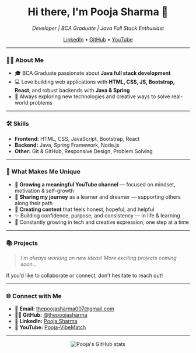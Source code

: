 <h1 align="center">Hi there, I'm Pooja Sharma 👋</h1>
<p align="center">
  <em>Developer | BCA Graduate | Java Full Stack Enthusiast</em>
</p>
<p align="center">
  <a href="https://www.linkedin.com/in/the-pooja-sharma/">LinkedIn</a> •
  <a href="https://github.com/thepoojasharma">GitHub</a> •
  <a href="https://www.youtube.com/@Pooja-VibeMatch">YouTube</a>
</p>

---

### 👩‍💻 About Me

- 🎓 BCA Graduate passionate about **Java full stack development**
- 💻 Love building web applications with **HTML, CSS, JS, Bootstrap, React**, and robust backends with **Java & Spring**
- 🚀 Always exploring new technologies and creative ways to solve real-world problems

---

### 🛠️ Skills

- **Frontend:** HTML, CSS, JavaScript, Bootstrap, React
- **Backend:** Java, Spring Framework, Node.js
- **Other:** Git & GitHub, Responsive Design, Problem Solving

---

### 🌟 What Makes Me Unique

- 🌱 **Growing a meaningful YouTube channel** — focused on mindset, motivation & self-growth
- 🎯 **Sharing my journey** as a learner and dreamer — supporting others along their path
- 💛 **Creating content** that feels honest, hopeful, and helpful
- ✨ Building confidence, purpose, and consistency — in life & learning
- 🧠 Constantly growing in tech and creative expression, one step at a time

---

### 📚 Projects

> _I'm always working on new ideas! More exciting projects coming soon..._

If you’d like to collaborate or connect, don’t hesitate to reach out!

---

### 🌐 Connect with Me

- 📧 **Email:** [thepoojasharma007@gmail.com](mailto:thepoojasharma007@gmail.com)  
- 🧑‍💻 **GitHub:** [@thepoojasharma](https://github.com/thepoojasharma)  
- 💼 **LinkedIn:** [Pooja Sharma](https://www.linkedin.com/in/the-pooja-sharma/)  
- 🎥 **YouTube:** [Pooja-VibeMatch](https://www.youtube.com/@Pooja-VibeMatch)

---

<p align="center">
  <img src="https://github-readme-stats.vercel.app/api?username=thepoojasharma&show_icons=true&theme=radical" alt="Pooja's GitHub stats"/>
</p>

